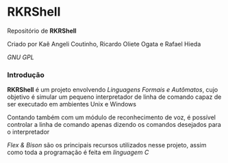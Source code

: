 # RKRShell

Repositório de **RKRShell**

Criado por Kaê Angeli Coutinho, Ricardo Oliete Ogata e Rafael Hieda

_GNU GPL_

### Introdução

**RKRShell** é um projeto envolvendo _Linguagens Formais e Autômatos_, cujo objetivo é simular um pequeno interpretador de linha de comando capaz de ser executado em ambientes Unix e Windows

Contando também com um módulo de reconhecimento de voz, é possível controlar a linha de comando apenas dizendo os comandos desejados para o interpretador  

_Flex & Bison_ são os principais recursos utilizados nesse projeto, assim como toda a programação é feita em _linguagem C_